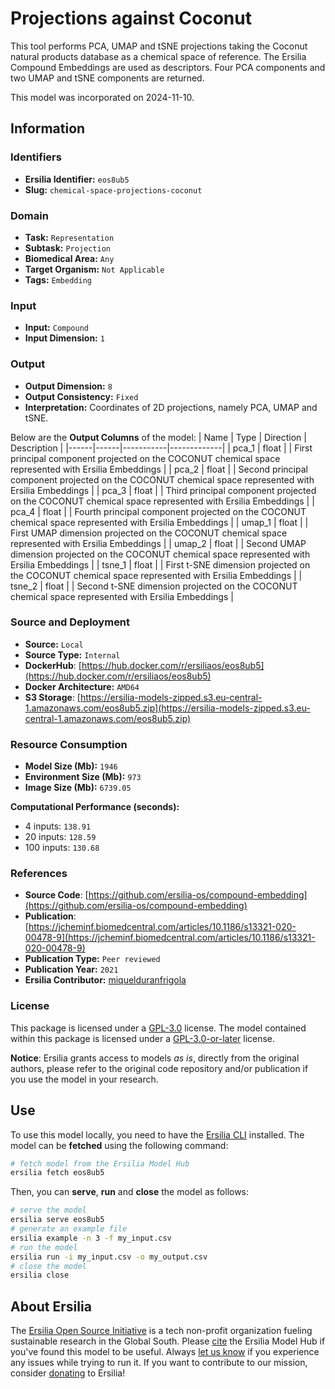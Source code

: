 # Projections against Coconut

This tool performs PCA, UMAP and tSNE projections taking the Coconut natural products database as a chemical space of reference. The Ersilia Compound Embeddings are used as descriptors. Four PCA components and two UMAP and tSNE components are returned.

This model was incorporated on 2024-11-10.

## Information
### Identifiers
- **Ersilia Identifier:** `eos8ub5`
- **Slug:** `chemical-space-projections-coconut`

### Domain
- **Task:** `Representation`
- **Subtask:** `Projection`
- **Biomedical Area:** `Any`
- **Target Organism:** `Not Applicable`
- **Tags:** `Embedding`

### Input
- **Input:** `Compound`
- **Input Dimension:** `1`

### Output
- **Output Dimension:** `8`
- **Output Consistency:** `Fixed`
- **Interpretation:** Coordinates of 2D projections, namely PCA, UMAP and tSNE.

Below are the **Output Columns** of the model:
| Name | Type | Direction | Description |
|------|------|-----------|-------------|
| pca_1 | float |  | First principal component projected on the COCONUT chemical space represented with Ersilia Embeddings |
| pca_2 | float |  | Second principal component projected on the COCONUT chemical space represented with Ersilia Embeddings |
| pca_3 | float |  | Third principal component projected on the COCONUT chemical space represented with Ersilia Embeddings |
| pca_4 | float |  | Fourth principal component projected on the COCONUT chemical space represented with Ersilia Embeddings |
| umap_1 | float |  | First UMAP dimension projected on the COCONUT chemical space represented with Ersilia Embeddings |
| umap_2 | float |  | Second UMAP dimension projected on the COCONUT chemical space represented with Ersilia Embeddings |
| tsne_1 | float |  | First t-SNE dimension projected on the COCONUT chemical space represented with Ersilia Embeddings |
| tsne_2 | float |  | Second t-SNE dimension projected on the COCONUT chemical space represented with Ersilia Embeddings |


### Source and Deployment
- **Source:** `Local`
- **Source Type:** `Internal`
- **DockerHub**: [https://hub.docker.com/r/ersiliaos/eos8ub5](https://hub.docker.com/r/ersiliaos/eos8ub5)
- **Docker Architecture:** `AMD64`
- **S3 Storage**: [https://ersilia-models-zipped.s3.eu-central-1.amazonaws.com/eos8ub5.zip](https://ersilia-models-zipped.s3.eu-central-1.amazonaws.com/eos8ub5.zip)

### Resource Consumption
- **Model Size (Mb):** `1946`
- **Environment Size (Mb):** `973`
- **Image Size (Mb):** `6739.05`

**Computational Performance (seconds):**
- 4 inputs: `138.91`
- 20 inputs: `128.59`
- 100 inputs: `130.68`

### References
- **Source Code**: [https://github.com/ersilia-os/compound-embedding](https://github.com/ersilia-os/compound-embedding)
- **Publication**: [https://jcheminf.biomedcentral.com/articles/10.1186/s13321-020-00478-9](https://jcheminf.biomedcentral.com/articles/10.1186/s13321-020-00478-9)
- **Publication Type:** `Peer reviewed`
- **Publication Year:** `2021`
- **Ersilia Contributor:** [miquelduranfrigola](https://github.com/miquelduranfrigola)

### License
This package is licensed under a [GPL-3.0](https://github.com/ersilia-os/ersilia/blob/master/LICENSE) license. The model contained within this package is licensed under a [GPL-3.0-or-later](LICENSE) license.

**Notice**: Ersilia grants access to models _as is_, directly from the original authors, please refer to the original code repository and/or publication if you use the model in your research.


## Use
To use this model locally, you need to have the [Ersilia CLI](https://github.com/ersilia-os/ersilia) installed.
The model can be **fetched** using the following command:
```bash
# fetch model from the Ersilia Model Hub
ersilia fetch eos8ub5
```
Then, you can **serve**, **run** and **close** the model as follows:
```bash
# serve the model
ersilia serve eos8ub5
# generate an example file
ersilia example -n 3 -f my_input.csv
# run the model
ersilia run -i my_input.csv -o my_output.csv
# close the model
ersilia close
```

## About Ersilia
The [Ersilia Open Source Initiative](https://ersilia.io) is a tech non-profit organization fueling sustainable research in the Global South.
Please [cite](https://github.com/ersilia-os/ersilia/blob/master/CITATION.cff) the Ersilia Model Hub if you've found this model to be useful. Always [let us know](https://github.com/ersilia-os/ersilia/issues) if you experience any issues while trying to run it.
If you want to contribute to our mission, consider [donating](https://www.ersilia.io/donate) to Ersilia!
